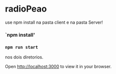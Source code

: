 # radioPeao

use npm install na pasta client e na pasta Server!

### `npm install'

### `npm run start` 

nos dois diretorios.

Open [http://localhost:3000](http://localhost:3000) to view it in your browser.
